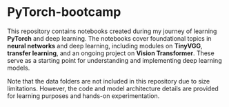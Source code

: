 # PyTorch-bootcamp
This repository contains notebooks created during my journey of learning **PyTorch** and deep learning. The notebooks cover foundational topics in **neural networks** and deep learning, including modules on **TinyVGG**, **transfer learning**, and an ongoing project on **Vision Transformer**. These serve as a starting point for understanding and implementing deep learning models. 

Note that the data folders are not included in this repository due to size limitations. However, the code and model architecture details are provided for learning purposes and hands-on experimentation.
